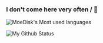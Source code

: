 ### I don't come here very often / 👋

<!--
**MoeDisk/MoeDisk** is a ✨ _special_ ✨ repository because its `README.md` (this file) appears on your GitHub profile.

Here are some ideas to get you started:

- 🔭 I’m currently working on ...
- 🌱 I’m currently learning ...
- 👯 I’m looking to collaborate on ...
- 🤔 I’m looking for help with ...
- 💬 Ask me about ...
- 📫 How to reach me: ...
- 😄 Pronouns: ...
- ⚡ Fun fact: ...
-->

![MoeDisk's Most used languages](https://github-readme-stats.vercel.app/api/top-langs/?username=MoeDisk&layout=compact&hide_border=true&langs_count=10)

![My Github Status](https://github-readme-stats.vercel.app/api?username=MoeDisk&show_icons=true&title_color=FF1493&icon_color=FF00FF&text_color=FF69B4&count_private=true&bg_color=0,ADD8E6,FFC0CB,FFF,FFC0CB,ADD8E6&include_all_commits=true)
